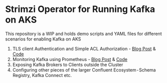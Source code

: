 # Strimzi Operator for Running Kafka on AKS 

This repository is a WIP and holds demo scripts and YAML files for different scenarios for enabling Kafka on AKS 

1. TLS client Authentication and Simple ACL Authorization - [Blog Post](https://medium.com/@agrajm/running-kafka-on-azure-kubernetes-service) & [Code](https://github.com/agrajm/strimzi-kafka-aks/tree/master/tls)  
2. Monitoring Kafka using Prometheus - [Blog Post](https://medium.com/@agrajm/monitoring-kafka-on-kubernetes-with-prometheus-5b1d1518102) & [Code](https://github.com/agrajm/strimzi-kafka-aks/tree/master/monitoring)
3. Exposing Kafka Brokers to Clients outside the Cluster 
4. Configuring other pieces of the larger Confluent Ecosystem - Schema Registry, Kafka Connect etc.
